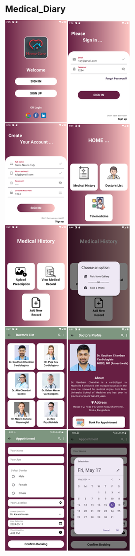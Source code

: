 # Medical_Diary

<div>
    <img src="image/1.png" alt="1st Page" width="200"/>
    <img src="image/2.png" alt="2nd Page" width="200"/>
    <img src="image/3.png" alt="3rd Page" width="200"/>
    <img src="image/4.png" alt="4th Page" width="200"/>
    <img src="image/5.png" alt="5th Page" width="200"/>
    <img src="image/6.png" alt="6th Page" width="200"/>
    <img src="image/7.png" alt="7th Page" width="200"/>
    <img src="image/8.png" alt="8th Page" width="200"/>
    <img src="image/9.jpeg" alt="9th Page" width="200"/>
     <img src="image/10.jpeg" alt="10th Page" width="200"/>
  </div>
